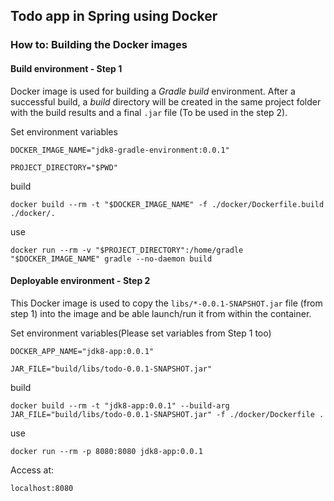 ## Todo app in Spring using Docker

### How to: Building the Docker images

#### Build environment - Step 1
Docker image is used for building a *Gradle build* environment. After a successful build, a *build* directory will be created in the same project folder with the build results and a final `.jar` file (To be used in the step 2).

Set environment variables
```
DOCKER_IMAGE_NAME="jdk8-gradle-environment:0.0.1"

PROJECT_DIRECTORY="$PWD"
```

build
```terminal
docker build --rm -t "$DOCKER_IMAGE_NAME" -f ./docker/Dockerfile.build ./docker/.
```

use
```terminal
docker run --rm -v "$PROJECT_DIRECTORY":/home/gradle "$DOCKER_IMAGE_NAME" gradle --no-daemon build
```

#### Deployable environment - Step 2

This Docker image is used to copy the `libs/*-0.0.1-SNAPSHOT.jar` file (from step 1) into the image and be able launch/run it from within the container.

Set environment variables(Please set variables from Step 1 too)

```
DOCKER_APP_NAME="jdk8-app:0.0.1"

JAR_FILE="build/libs/todo-0.0.1-SNAPSHOT.jar"
```

build
```terminal
docker build --rm -t "jdk8-app:0.0.1" --build-arg JAR_FILE="build/libs/todo-0.0.1-SNAPSHOT.jar" -f ./docker/Dockerfile .
```

use
```terminal
docker run --rm -p 8080:8080 jdk8-app:0.0.1
```

Access at:

`localhost:8080`
